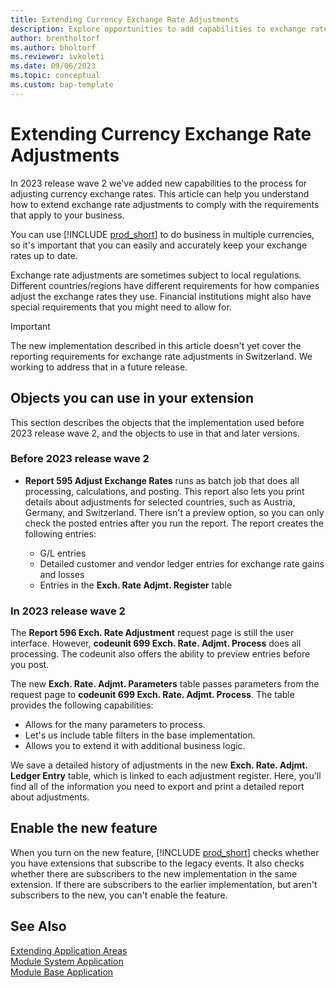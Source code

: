 ```yaml
---
title: Extending Currency Exchange Rate Adjustments
description: Explore opportunities to add capabilities to exchange rate adjustments. 
author: brentholtorf
ms.author: bholtorf
ms.reviewer: ivkoleti
ms.date: 09/06/2023
ms.topic: conceptual
ms.custom: bap-template
---
```


# Extending Currency Exchange Rate Adjustments

In 2023 release wave 2 we've added new capabilities to the process for adjusting currency exchange rates. This article can help you understand how to extend exchange rate adjustments to comply with the requirements that apply to your business.

You can use [!INCLUDE [prod_short](includes/prod_short.md)] to do business in multiple currencies, so it's important that you can easily and accurately keep your exchange rates up to date.

Exchange rate adjustments are sometimes subject to local regulations. Different countries/regions have different requirements for how companies adjust the exchange rates they use. Financial institutions might also have special requirements that you might need to allow for.

> [!IMPORTANT]
> The new implementation described in this article doesn't yet cover the reporting requirements for exchange rate adjustments in Switzerland. We working to address that in a future release.

## Objects you can use in your extension

This section describes the objects that the implementation used before 2023 release wave 2, and the objects to use in that and later versions.

### Before 2023 release wave 2

* **Report 595 Adjust Exchange Rates** runs as batch job that does all processing, calculations, and posting. This report also lets you print details about adjustments for selected countries, such as Austria, Germany, and Switzerland. There isn't a preview option, so you can only check the posted entries after you run the report. The report creates the following entries:

  * G/L entries
  * Detailed customer and vendor ledger entries for exchange rate gains and losses
  * Entries in the **Exch. Rate Adjmt. Register** table

### In 2023 release wave 2

The **Report 596 Exch. Rate Adjustment** request page is still the user interface. However, **codeunit 699 Exch. Rate. Adjmt. Process** does all processing. The codeunit also offers the ability to preview entries before you post.

The new **Exch. Rate. Adjmt. Parameters** table passes parameters from the request page to **codeunit 699 Exch. Rate. Adjmt. Process**. The table provides the following capabilities:

* Allows for the many parameters to process.
* Let's us include table filters in the base implementation.
* Allows you to extend it with additional business logic. 
 
We save a detailed history of adjustments in the new **Exch. Rate. Adjmt. Ledger Entry** table, which is linked to each adjustment register. Here, you'll find all of the information you need to export and print a detailed report about adjustments.

## Enable the new feature

When you turn on the new feature, [!INCLUDE [prod_short](includes/prod_short.md)] checks whether you have extensions that subscribe to the legacy events. It also checks whether there are subscribers to the new implementation in the same extension. If there are subscribers to the earlier implementation, but aren't subscribers to the new, you can't enable the feature.

## See Also

[Extending Application Areas](devenv-extending-application-areas.md)  
[Module System Application](/dynamics365/business-central/application/system-application/module/system-application)  
[Module Base Application](/dynamics365/business-central/application/reference/base%20application/)  